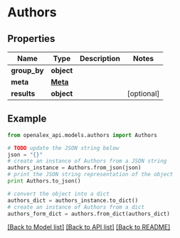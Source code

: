 # Authors


## Properties

Name | Type | Description | Notes
------------ | ------------- | ------------- | -------------
**group_by** | **object** |  | 
**meta** | [**Meta**](Meta.md) |  | 
**results** | **object** |  | [optional] 

## Example

```python
from openalex_api.models.authors import Authors

# TODO update the JSON string below
json = "{}"
# create an instance of Authors from a JSON string
authors_instance = Authors.from_json(json)
# print the JSON string representation of the object
print Authors.to_json()

# convert the object into a dict
authors_dict = authors_instance.to_dict()
# create an instance of Authors from a dict
authors_form_dict = authors.from_dict(authors_dict)
```
[[Back to Model list]](../README.md#documentation-for-models) [[Back to API list]](../README.md#documentation-for-api-endpoints) [[Back to README]](../README.md)


